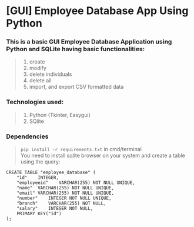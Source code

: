 # [GUI] Employee Database App Using Python

### This is a basic GUI Employee Database Application using Python and SQLite having basic functionalities:
>1. create 
>2. modify 
>3. delete individuals 
>4. delete all 
>5. import, and export CSV formatted data

### Technologies used:
>1. Python (Tkinter, Easygui)
>2. SQlite

### Dependencies
> ```pip install -r requirements.txt``` in cmd/terminal  
>You need to install sqlite browser on your system and create a table using the query:
```
CREATE TABLE "employee_database" (
	"id"	INTEGER,
	"employeeid"	VARCHAR(255) NOT NULL UNIQUE,
	"name"	VARCHAR(255) NOT NULL UNIQUE,
	"email"	VARCHAR(255) NOT NULL UNIQUE,
	"number"	INTEGER NOT NULL UNIQUE,
	"branch"	VARCHAR(255) NOT NULL,
	"salary"	INTEGER NOT NULL,
	PRIMARY KEY("id")
);

```
